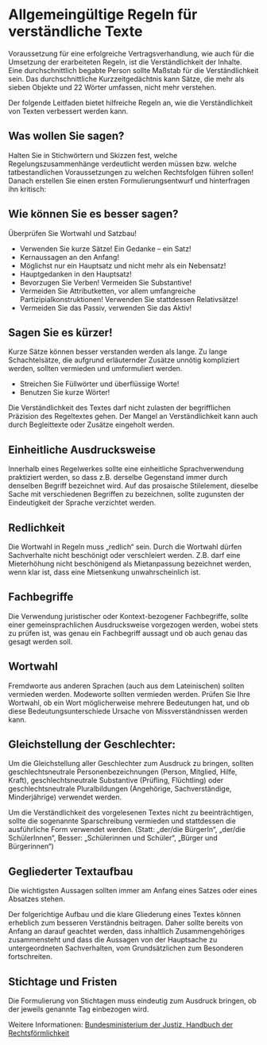 # Allgemeingültige Regeln für verständliche Texte

Voraussetzung für eine erfolgreiche Vertragsverhandlung, wie auch für die Umsetzung der erarbeiteten Regeln, ist die Verständlichkeit der Inhalte.  
Eine durchschnittlich begabte Person sollte Maßstab für die Verständlichkeit sein. Das durchschnittliche Kurzzeitgedächtnis kann Sätze, die mehr als sieben Objekte und 22 Wörter umfassen, nicht mehr verstehen. 

Der folgende Leitfaden bietet hilfreiche Regeln an, wie die Verständlichkeit von Texten verbessert werden kann.

## Was wollen Sie sagen?
Halten Sie in Stichwörtern und Skizzen fest, welche Regelungszusammenhänge verdeutlicht werden müssen bzw. welche tatbestandlichen Voraussetzungen zu welchen Rechtsfolgen führen sollen! Danach erstellen Sie einen ersten Formulierungsentwurf und hinterfragen ihn kritisch:

## Wie können Sie es besser sagen?
Überprüfen Sie Wortwahl und Satzbau!

* Verwenden Sie kurze Sätze! Ein Gedanke – ein Satz!
* Kernaussagen an den Anfang!
* Möglichst nur ein Hauptsatz und nicht mehr als ein Nebensatz!
* Hauptgedanken in den Hauptsatz!
* Bevorzugen Sie Verben! Vermeiden Sie Substantive!
* Vermeiden Sie Attributketten, vor allem umfangreiche Partizipialkonstruktionen! Verwenden Sie stattdessen Relativsätze!
* Vermeiden Sie das Passiv, verwenden Sie das Aktiv!

## Sagen Sie es kürzer!
Kurze Sätze können besser verstanden werden als lange. Zu lange Schachtelsätze, die aufgrund erläuternder Zusätze unnötig kompliziert werden, sollten vermieden und umformuliert werden.

* Streichen Sie Füllwörter und überflüssige Worte!
* Benutzen Sie kurze Wörter!

Die Verständlichkeit des Textes darf nicht zulasten der begrifflichen Präzision des Regeltextes gehen. Der Mangel an Verständlichkeit kann auch durch Begleittexte oder Zusätze eingeholt werden.

## Einheitliche Ausdrucksweise
Innerhalb eines Regelwerkes sollte eine einheitliche Sprachverwendung praktiziert werden, so dass z.B. derselbe Gegenstand immer durch denselben Begriff bezeichnet wird. Auf das prosaische Stilelement, dieselbe Sache mit verschiedenen Begriffen zu bezeichnen, sollte zugunsten der Eindeutigkeit der Sprache verzichtet werden.

## Redlichkeit
Die Wortwahl in Regeln muss „redlich“ sein. Durch die Wortwahl dürfen Sachverhalte nicht beschönigt oder verschleiert werden. Z.B. darf eine Mieterhöhung nicht beschönigend als Mietanpassung bezeichnet werden, wenn klar ist, dass eine Mietsenkung unwahrscheinlich ist.

## Fachbegriffe
Die Verwendung juristischer oder Kontext-bezogener Fachbegriffe, sollte einer gemeinsprachlichen Ausdrucksweise vorgezogen werden, wobei stets zu prüfen ist, was genau ein Fachbegriff aussagt und ob auch genau das gesagt werden soll.

## Wortwahl
Fremdworte aus anderen Sprachen (auch aus dem Lateinischen) sollten vermieden werden. Modeworte sollten vermieden werden.
Prüfen Sie Ihre Wortwahl, ob ein Wort möglicherweise mehrere Bedeutungen hat, und ob diese Bedeutungsunterschiede Ursache von Missverständnissen werden kann.

## Gleichstellung der Geschlechter:
Um die Gleichstellung aller Geschlechter zum Ausdruck zu bringen, sollten geschlechtsneutrale Personenbezeichnungen (Person, Mitglied, Hilfe, Kraft), geschlechtsneutrale Substantive (Prüfling, Flüchtling) oder geschlechtsneutrale Pluralbildungen (Angehörige, Sachverständige, Minderjährige) verwendet werden.

Um die Verständlichkeit des vorgelesenen Textes nicht zu beeinträchtigen, sollte die sogenannte Sparschreibung vermieden und stattdessen die ausführliche Form verwendet werden. (Statt: „der/die BürgerIn“, „der/die SchülerInnen“, Besser: „Schülerinnen und Schüler“, „Bürger und Bürgerinnen“)

## Gegliederter Textaufbau
Die wichtigsten Aussagen sollten immer am Anfang eines Satzes oder eines Absatzes stehen.   

Der folgerichtige Aufbau und die klare Gliederung eines Textes können erheblich zum besseren Verständnis beitragen. Daher sollte bereits von Anfang an darauf geachtet werden, dass inhaltlich Zusammengehöriges zusammensteht und dass die Aussagen von der Hauptsache zu untergeordneten Sachverhalten, vom Grundsätzlichen zum Besonderen fortschreiten.

## Stichtage und Fristen
Die Formulierung von Stichtagen muss eindeutig zum Ausdruck bringen, ob der jeweils genannte Tag einbezogen wird.


Weitere Informationen: [Bundesministerium der Justiz, Handbuch der Rechtsförmlichkeit](https://hdr.bmj.de/page_b.1.html#an_53)
